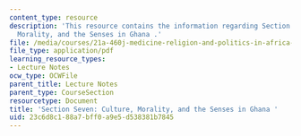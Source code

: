 ```yaml
---
content_type: resource
description: 'This resource contains the information regarding Section Seven: Culture,
  Morality, and the Senses in Ghana .'
file: /media/courses/21a-460j-medicine-religion-and-politics-in-africa-and-the-african-diaspora-spring-2005/23c6d8c188a7bff0a9e5d538381b7845_MIT21A_460JS05_4_7_05_460j.pdf
file_type: application/pdf
learning_resource_types:
- Lecture Notes
ocw_type: OCWFile
parent_title: Lecture Notes
parent_type: CourseSection
resourcetype: Document
title: 'Section Seven: Culture, Morality, and the Senses in Ghana '
uid: 23c6d8c1-88a7-bff0-a9e5-d538381b7845
---
```

